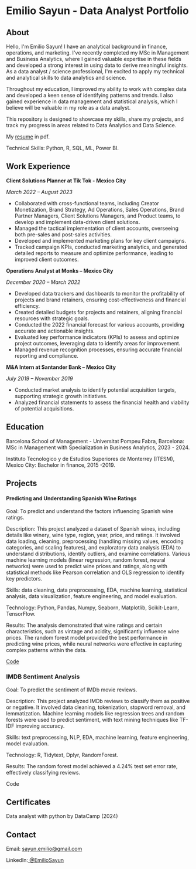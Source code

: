 # Emilio Sayun - Data Analyst Portfolio

## About
Hello, I'm Emilio Sayun! I have an analytical background in finance, operations, and marketing. I've recently completed my MSc in Management and Business Analytics, where I gained valuable expertise in these fields and developed a strong interest in using data to derive meaningful insights. As a data analyst / science professional, I'm excited to apply my technical and analytical skills to data analytics and science.

Throughout my education, I improved my ability to work with complex data and developed a keen sense of identifying patterns and trends. I also gained experience in data management and statistical analysis, which I believe will be valuable in my role as a data analyst.

This repository is designed to showcase my skills, share my projects, and track my progress in areas related to Data Analytics and Data Science.

My [resume](Assets/Files/Resume.pdf) in pdf.

Technical Skills: Python, R, SQL, ML, Power BI.

## Work Experience
**Client Solutions Planner at Tik Tok - Mexico City**

_March 2022 – August 2023_

- Collaborated with cross-functional teams, including Creator Monetization, Brand Strategy, Ad Operations, Sales Operations, Brand Partner Managers, Client Solutions Managers, and Product teams, to develop and implement data-driven client solutions.
- Managed the tactical implementation of client accounts, overseeing both pre-sales and post-sales activities.
- Developed and implemented marketing plans for key client campaigns.
- Tracked campaign KPIs, conducted marketing analytics, and generated detailed reports to measure and optimize performance, leading to improved client outcomes.


**Operations Analyst at Monks – Mexico City**

_December 2020 – March 2022_

- Developed data trackers and dashboards to monitor the profitability of projects and brand retainers, ensuring cost-effectiveness and financial efficiency.
- Created detailed budgets for projects and retainers, aligning financial resources with strategic goals.
- Conducted the 2022 financial forecast for various accounts, providing accurate and actionable insights.
- Evaluated key performance indicators (KPIs) to assess and optimize project outcomes, leveraging data to identify areas for improvement.
- Managed revenue recognition processes, ensuring accurate financial reporting and compliance.


**M&A Intern at Santander Bank – Mexico City**

_July 2019 – November 2019_

- Conducted market analysis to identify potential acquisition targets, supporting strategic growth initiatives.
- Analyzed financial statements to assess the financial health and viability of potential acquisitions.

## Education
Barcelona School of Management - Universitat Pompeu Fabra, Barcelona: MSc in Management with Specialization in Business Analytics, 2023 - 2024.

Instituto Tecnologico y de Estudios Superiores de Monterrey (ITESM), Mexico City: Bachelor in finance, 2015 -2019.

## Projects
#### Predicting and Understanding Spanish Wine Ratings

Goal: To predict and understand the factors influencing Spanish wine ratings.

Description: This project analyzed a dataset of Spanish wines, including details like winery, wine type, region, year, price, and ratings. It involved data loading, cleaning, preprocessing (handling missing values, encoding categories, and scaling features), and exploratory data analysis (EDA) to understand distributions, identify outliers, and examine correlations. Various machine learning models (linear regression, random forest, neural networks) were used to predict wine prices and ratings, along with statistical methods like Pearson correlation and OLS regression to identify key predictors.

Skills: data cleaning, data preprocessing, EDA, machine learning, statistical analysis, data visualization, feature engineering, and model evaluation.

Technology: Python, Pandas, Numpy, Seaborn, Matplotlib, Scikit-Learn, TensorFlow.

Results: The analysis demonstrated that wine ratings and certain characteristics, such as vintage and acidity, significantly influence wine prices. The random forest model provided the best performance in predicting wine prices, while neural networks were effective in capturing complex patterns within the data.

[Code](https://github.com/esayun/Portfolio/blob/b3a49258506159104dbd21cf44c8182c961a84ba/Projects/Understanding_And_Predicting_Spanish_Wine_Ratings.pdf)

### IMDB Sentiment Analysis 

Goal: To predict the sentiment of IMDb movie reviews.

Description: This project analyzed IMDb reviews to classify them as positive or negative. It involved data cleaning, tokenization, stopword removal, and lemmatization. Machine learning models like regression trees and random forests were used to predict sentiment, with text mining techniques like TF-IDF improving accuracy.

Skills: text preprocessing, NLP, EDA, machine learning, feature engineering, model evaluation.

Technology: R, Tidytext, Dplyr, RandomForest.

Results: The random forest model achieved a 4.24% test set error rate, effectively classifying reviews.

Code

## Certificates
Data analyst with python by DataCamp (2024)

## Contact
Email: sayun.emilio@gmail.com

LinkedIn:[ @EmilioSayun](https://www.linkedin.com/in/emiliosayun/)
